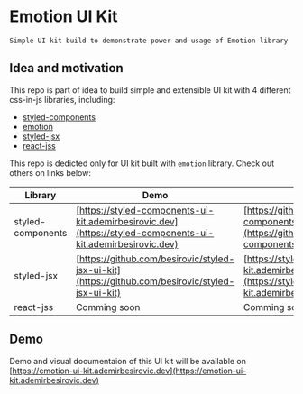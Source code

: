 # Emotion UI Kit

```
Simple UI kit build to demonstrate power and usage of Emotion library
```

## Idea and motivation
This repo is part of idea to build simple and extensible UI kit with 4 different css-in-js libraries, including:
- [styled-components](https://www.styled-components.com/)
- [emotion](https://github.com/emotion-js/emotion)
- [styled-jsx](https://github.com/zeit/styled-jsx)
- [react-jss](https://cssinjs.org/react-jss/?v=v10.0.0-alpha.16)

This repo is dedicted only for UI kit built with `emotion` library. Check out others on links below:

| Library           | Demo                                                                                                         | Source code                                                                                                    |
| ----------------- | ------------------------------------------------------------------------------------------------------------ | -------------------------------------------------------------------------------------------------------------- |
| styled-components | [https://styled-components-ui-kit.ademirbesirovic.dev](https://styled-components-ui-kit.ademirbesirovic.dev) | [https://github.com/besirovic/styled-components-ui-kit](https://github.com/besirovic/styled-components-ui-kit) |
| styled-jsx        | [https://github.com/besirovic/styled-jsx-ui-kit](https://github.com/besirovic/styled-jsx-ui-kit)             | [https://styled-jsx-ui-kit.ademirbesirovic.dev](https://styled-jsx-ui-kit.ademirbesirovic.dev)                 |
| react-jss         | Comming soon                                                                                                 | Comming soon                                                                                                   |
## Demo
Demo and visual documentaion of this UI kit will be available on [https://emotion-ui-kit.ademirbesirovic.dev](https://emotion-ui-kit.ademirbesirovic.dev)
